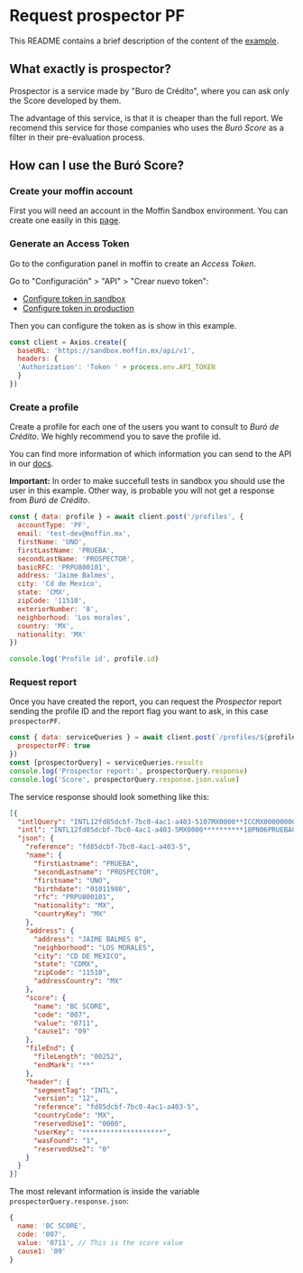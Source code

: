  # Request prospector PF
This README contains a brief description of the content
of the [example](./index.js).

## What exactly is prospector?
Prospector is a service made by "Buro de Crédito", where
you can ask only the Score developed by them.

The advantage of this service, is that it is cheaper than
the full report. We recomend this service for those
companies who uses the *Buró Score* as a filter in their
pre-evaluation process.

## How can I use the Buró Score?

### Create your moffin account
First you will need an account in the Moffin Sandbox
environment. You can create one easily in this
[page](https://moffin.mx/sign_up).

### Generate an Access Token
Go to the configuration panel in moffin to create an
*Access Token*.

Go to "Configuración" > "API" > "Crear nuevo token":
* [Configure token in sandbox](https://sandbox.moffin.mx/configuracion/api)
* [Configure token in production](https://app.moffin.mx/configuracion/api)

Then you can configure the token as is show in this example.
```js
const client = Axios.create({
  baseURL: 'https://sandbox.moffin.mx/api/v1',
  headers: {
  'Authorization': 'Token ' + process.env.API_TOKEN
  }
})
```

### Create a profile
Create a profile for each one of the users you want to
consult to *Buró de Crédito*. We highly recommend you
to save the profile id.

You can find more information of which information you
can send to the API in our [docs](https://moffin.mx/docs).

**Important:** In order to make succefull tests in sandbox
you should use the user in this example. Other way, is
probable you will not get a response from *Buró de Crédito*.
```js
const { data: profile } = await client.post('/profiles', {
  accountType: 'PF',
  email: 'test-dev@moffin.mx',
  firstName: 'UNO',
  firstLastName: 'PRUEBA',
  secondLastName: 'PROSPECTOR',
  basicRFC: 'PRPU800101',
  address: 'Jaime Balmes',
  city: 'Cd de Mexico',
  state: 'CMX',
  zipCode: '11510',
  exteriorNumber: '8',
  neighborhood: 'Los morales',
  country: 'MX',
  nationality: 'MX'
})

console.log('Profile id', profile.id)
```

### Request report
Once you have created the report, you can request the
*Prospector* report sending the profile ID and the
report flag you want to ask, in this case `prospectorPF`.

```js
const { data: serviceQueries } = await client.post(`/profiles/${profile.id}/query`, {
  prospectorPF: true
})
const [prospectorQuery] = serviceQueries.results
console.log('Prospector report:', prospectorQuery.response)
console.log('Score', prospectorQuery.response.json.value)
```

The service response should look something like this:
```json
[{
  "intlQuery": "INTL12fd85dcbf-7bc0-4ac1-a403-5107MX0000**ICCMX000000000SP01     0000000PN06PRUEBA0010PROSPECTOR0203UNO0408010119800510PRPU8001010802MX1602MXPA14JAIME BALMES 80111LOS MORALES0312CD DE MEXICO0404CDMX0505115101302MXES05002440002**",
  "intl": "INTL12fd85dcbf-7bc0-4ac1-a403-5MX0000**********10PN06PRUEBA0010PROSPECTOR0203UNO0408010119800510PRPU8001010802MX1602MXPA14JAIME BALMES 80111LOS MORALES0312CD DE MEXICO0404CDMX0505115101302MXSC08BC SCORE000300701040711020209ES0500252001020174669690102**\u0013",
  "json": {
    "reference": "fd85dcbf-7bc0-4ac1-a403-5",
    "name": {
      "firstLastname": "PRUEBA",
      "secondLastname": "PROSPECTOR",
      "firstname": "UNO",
      "birthdate": "01011980",
      "rfc": "PRPU800101",
      "nationality": "MX",
      "countryKey": "MX"
    },
    "address": {
      "address": "JAIME BALMES 8",
      "neighborhood": "LOS MORALES",
      "city": "CD DE MEXICO",
      "state": "CDMX",
      "zipCode": "11510",
      "addressCountry": "MX"
    },
    "score": {
      "name": "BC SCORE",
      "code": "007",
      "value": "0711",
      "cause1": "09"
    },
    "fileEnd": {
      "fileLength": "00252",
      "endMark": "**"
    },
    "header": {
      "segmentTag": "INTL",
      "version": "12",
      "reference": "fd85dcbf-7bc0-4ac1-a403-5",
      "countryCode": "MX",
      "reservedUse1": "0000",
      "userKey": "********************",
      "wasFound": "1",
      "reservedUse2": "0"
    }
  }
}]
```

The most relevant information is inside the variable
`prospectorQuery.response.json`:
```js
{
  name: 'BC SCORE',
  code: '007',
  value: '0711', // This is the score value
  cause1: '09'
}
```
